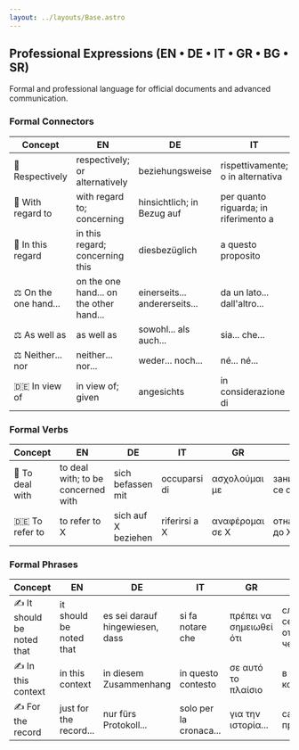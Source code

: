```yaml
---
layout: ../layouts/Base.astro
---
```

## Professional Expressions (EN • DE • IT • GR • BG • SR)

Formal and professional language for official documents and advanced communication.

### Formal Connectors
| Concept | EN | DE | IT | GR | BG | SR |
|---|---|---|---|---|---|---|
| 🔄 Respectively | respectively; or alternatively | beziehungsweise | rispettivamente; o in alternativa | αντίστοιχα; ή εναλλακτικά | съответно; или алтернативно | odnosno; ili alternativno |
| 🔄 With regard to | with regard to; concerning | hinsichtlich; in Bezug auf | per quanto riguarda; in riferimento a | όσον αφορά; σχετικά με | по отношение на; относно | što se tiče; u vezi sa |
| 🔄 In this regard | in this regard; concerning this | diesbezüglich | a questo proposito | από αυτή την άποψη | в това отношение | u tom pogledu |
| ⚖️ On the one hand... | on the one hand... on the other hand... | einerseits... andererseits... | da un lato... dall'altro... | αφενός... αφετέρου... | от една страна... от друга страна... | s jedne strane... s druge strane... |
| ⚖️ As well as | as well as | sowohl... als auch... | sia... che... | τόσο... όσο και... | както... така и... | kako... tako i... |
| ⚖️ Neither... nor | neither... nor... | weder... noch... | né... né... | ούτε... ούτε... | нито... нито... | ni... ni... |
| 🇩🇪 In view of | in view of; given | angesichts | in considerazione di | ενόψει | с оглед на | s obzirom na |

### Formal Verbs
| Concept | EN | DE | IT | GR | BG | SR |
|---|---|---|---|---|---|---|
| 💼 To deal with | to deal with; to be concerned with | sich befassen mit | occuparsi di | ασχολούμαι με | занимавам се с | baviti se sa |
| 🇩🇪 To refer to | to refer to X | sich auf X beziehen | riferirsi a X | αναφέρομαι σε X | отнася се до X | odnositi se na X |

### Formal Phrases
| Concept | EN | DE | IT | GR | BG | SR |
|---|---|---|---|---|---|---|
| ✍️ It should be noted that | it should be noted that | es sei darauf hingewiesen, dass | si fa notare che | πρέπει να σημειωθεί ότι | следва да се отбележи, че | treba napomenuti da |
| ✍️ In this context | in this context | in diesem Zusammenhang | in questo contesto | σε αυτό το πλαίσιο | в този контекст | u ovom kontekstu |
| ✍️ For the record | just for the record... | nur fürs Protokoll... | solo per la cronaca... | για την ιστορία... | само за протокола... | samo za zapisnik... |
